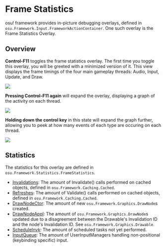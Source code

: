 # Frame Statistics

osu! framework provides in-picture debugging overlays, defined in `osu.Framework.Input.FrameworkActionContainer`. One such overlay is the Frame Statistics Overlay.

## Overview
**Control-F11** toggles the frame statistics overlay. The first time you toggle this overlay, you will be greeted with a minimized version of it. This view displays the frame timings of the four main gameplay threads: Audio, Input, Update, and Draw. 

![](https://cdn.discordapp.com/attachments/318886668889227266/538264876561203200/Screen_Shot_2019-01-25_at_3.31.08_PM.png)

**Pressing Control-F11 again** will expand the overlay, displaying a graph of the activity on each thread. 

![](https://cdn.discordapp.com/attachments/318886668889227266/538266387014221824/Screen_Shot_2019-01-25_at_4.58.06_PM.png)

**Holding down the control key** in this state will expand the graph further, allowing you to peek at how many events of each type are occuring on each thread.

![](https://cdn.discordapp.com/attachments/318886668889227266/538268818951241754/unknown-2_copy.png)

## Statistics

The statistics for this overlay are defined in `osu.Framework.Statistics.FrameStatistics`. 

* [Invalidations](https://github.com/ppy/osu-framework/blob/91ddc390d745c742a43f31cdd53d5fd25d986dc5/osu.Framework/Caching/Cached.cs#L73): The amount of Invalidate() calls performed on cached objects, defined in `osu.Framework.Caching.Cached`.
* [Refreshes](https://github.com/ppy/osu-framework/blob/91ddc390d745c742a43f31cdd53d5fd25d986dc5/osu.Framework/Caching/Cached.cs#L83): The amount of Validate() calls performed on cached objects, defined in `osu.Framework.Caching.Cached`.
* [DrawNodeCtor](https://github.com/ppy/osu-framework/blob/91ddc390d745c742a43f31cdd53d5fd25d986dc5/osu.Framework/Graphics/Drawable.cs#L1691): The amount of new `osu.Framework.Graphics.DrawNode`s created.
* [DrawNodeAppl](https://github.com/ppy/osu-framework/blob/91ddc390d745c742a43f31cdd53d5fd25d986dc5/osu.Framework/Graphics/Drawable.cs#L1697): The amount of `osu.Framework.Graphics.DrawNode`s updated due to a disagreement between the Drawable's Invalidation ID and the node's Invalidation ID. See `osu.Framework.Graphics.Drawable`.
* [ScheduleInvk](https://github.com/ppy/osu-framework/blob/91ddc390d745c742a43f31cdd53d5fd25d986dc5/osu.Framework/Graphics/Containers/CompositeDrawable.cs#L721): The amount of scheduled tasks not yet performed.
* [InputQueue](https://github.com/ppy/osu-framework/blob/91ddc390d745c742a43f31cdd53d5fd25d986dc5/osu.Framework/Input/InputManager.cs#L288): The amount of UserInputManagers handling non-positional (keybinding specific) input. 

